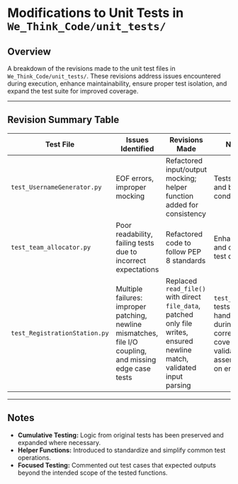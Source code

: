 # Modifications to Unit Tests in `We_Think_Code/unit_tests/`

## Overview
A breakdown of the revisions made to the unit test files in `We_Think_Code/unit_tests/`. These revisions address issues encountered during execution, enhance maintainability, ensure proper test isolation, and expand the test suite for improved coverage.

---

## Revision Summary Table

| Test File          | Issues Identified                         | Revisions Made                                                                 | New Additions                                              |
|--------------------|-------------------------------------------|-------------------------------------------------------------------------------|------------------------------------------------------------|
| `test_UsernameGenerator.py` | EOF errors, improper mocking              | Refactored input/output mocking; helper function added for consistency       | Tests for invalid input and boundary conditions            |
| `test_team_allocator.py` | Poor readability, failing tests due to incorrect expectations | Refactored code to follow PEP 8 standards | Enhanced readability and consistency in test data |
| `test_RegistrationStation.py` | Multiple failures: improper patching, newline mismatches, file I/O coupling, and missing edge case tests | Replaced `read_file()` with direct `file_data`, patched only file writes, ensured newline match, validated input parsing | `test_write_failure()`, tests graceful handling of IOError during write, invalid correction input coverage, input-loop validation feedback, assert file unchanged on error |

---

## Notes
- **Cumulative Testing:** Logic from original tests has been preserved and expanded where necessary.
- **Helper Functions:** Introduced to standardize and simplify common test operations.
- **Focused Testing:** Commented out test cases that expected outputs beyond the intended scope of the tested functions.
